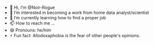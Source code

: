 - 👋 Hi, I’m @Noir-Rogue
- 👀 I’m interested in becoming a work from home data analyst/scientist
- 🌱 I’m currently learning how to find a proper job
- 📫 How to reach me ...
- 😄 Pronouns: he/him
- ⚡ Fun fact: Allodoxaphobia is the fear of other people's opinions.

<!---
Noir-Rogue/Noir-Rogue is a ✨ special ✨ repository because its `README.md` (this file) appears on your GitHub profile.
You can click the Preview link to take a look at your changes.
--->
